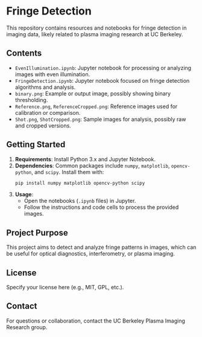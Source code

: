 # Fringe Detection

This repository contains resources and notebooks for fringe detection in imaging data, likely related to plasma imaging research at UC Berkeley.

## Contents
- `EvenIllumination.ipynb`: Jupyter notebook for processing or analyzing images with even illumination.
- `FringeDetection.ipynb`: Jupyter notebook focused on fringe detection algorithms and analysis.
- `binary.png`: Example or output image, possibly showing binary thresholding.
- `Reference.png`, `ReferenceCropped.png`: Reference images used for calibration or comparison.
- `Shot.png`, `ShotCropped.png`: Sample images for analysis, possibly raw and cropped versions.

## Getting Started
1. **Requirements**: Install Python 3.x and Jupyter Notebook.
2. **Dependencies**: Common packages include `numpy`, `matplotlib`, `opencv-python`, and `scipy`. Install them with:
   ```powershell
   pip install numpy matplotlib opencv-python scipy
   ```
3. **Usage**:
   - Open the notebooks (`.ipynb` files) in Jupyter.
   - Follow the instructions and code cells to process the provided images.

## Project Purpose
This project aims to detect and analyze fringe patterns in images, which can be useful for optical diagnostics, interferometry, or plasma imaging.

## License
Specify your license here (e.g., MIT, GPL, etc.).

## Contact
For questions or collaboration, contact the UC Berkeley Plasma Imaging Research group.

